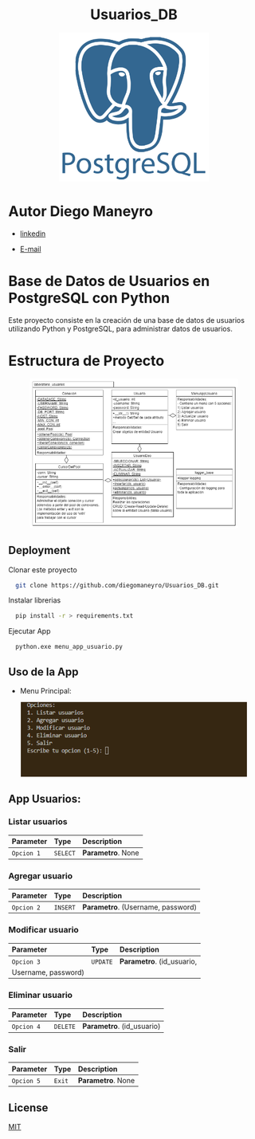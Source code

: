 # <h1 align=center> **Usuarios_DB** </h1>

<p align="center">
<img src="./recursos/logo.png"  height=300>
</p>


# Autor Diego Maneyro

+ [linkedin](https://www.linkedin.com/in/diego-maneyro/)

+ [E-mail](diegomaneyro@gmail.com)

# Base de Datos de Usuarios en PostgreSQL con Python

Este proyecto consiste en la creación de una base de datos de usuarios utilizando Python y PostgreSQL, para administrar datos de usuarios.

# Estructura de Proyecto

<p align="center">
<img src="./recursos/estructuraProyecto.png"  height=300>
</p>

## Deployment

Clonar este proyecto

```bash
  git clone https://github.com/diegomaneyro/Usuarios_DB.git
```

Instalar librerias

```bash
  pip install -r > requirements.txt
```

Ejecutar App

```bash
  python.exe menu_app_usuario.py 
```


## Uso de la App
* Menu Principal:
<p align="center">
<img src="./recursos/MenuPrincipal.png"  height=150>
</p>


## App Usuarios:
### Listar usuarios  

| Parameter | Type     | Description                |
| :-------- | :------- | :------------------------- |
| `Opcion 1` | `SELECT` | **Parametro**. None |



### Agregar usuario  

| Parameter | Type     | Description                          |
| :-------- | :------- | :----------------------------------- |
| `Opcion 2` | `INSERT` | **Parametro**. (Username, password) |


### Modificar usuario  

| Parameter | Type     | Description                  |
| :-------- | :------- | :--------------------------- |
| `Opcion 3` | `UPDATE` | **Parametro**. (id_usuario,
Username, password) |

### Eliminar usuario  

| Parameter | Type     | Description                |
| :-------- | :------- | :------------------------- |
| `Opcion 4` | `DELETE` | **Parametro**. (id_usuario) |

### Salir

| Parameter | Type     | Description                |
| :-------- | :------- | :------------------------- |
| `Opcion 5` | `Exit` | **Parametro**. None |


## License

[MIT](https://choosealicense.com/licenses/mit/)